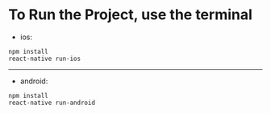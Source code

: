 # To Run the Project, use the terminal

- ios:

```
npm install
react-native run-ios
```

---

- android:

```
npm install
react-native run-android
```
